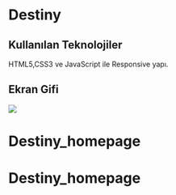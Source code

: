 <h1>Destiny</h1>

<h2>Kullanılan Teknolojiler</h2>

HTML5,CSS3 ve JavaScript ile Responsive yapı.

<h2>Ekran Gifi</h2>

![](animation.gif)
# Destiny_homepage
# Destiny_homepage
